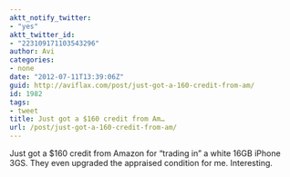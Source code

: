 ```yaml
---
aktt_notify_twitter:
- "yes"
aktt_twitter_id:
- "223109171103543296"
author: Avi
categories:
- none
date: "2012-07-11T13:39:06Z"
guid: http://aviflax.com/post/just-got-a-160-credit-from-am/
id: 1982
tags:
- tweet
title: Just got a $160 credit from Am…
url: /post/just-got-a-160-credit-from-am/
---
```

Just got a $160 credit from Amazon for “trading in” a white 16GB iPhone 3GS. They even upgraded the appraised condition for me. Interesting.